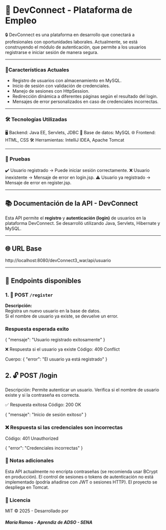 #  🚀 DevConnect - Plataforma de Empleo

🔒 DevConnect es una plataforma en desarrollo que conectará a profesionales con oportunidades laborales. Actualmente, se está construyendo el módulo de autenticación, que permite a los usuarios registrarse e iniciar sesión de manera segura.

---

### 📌Características Actuales

- Registro de usuarios con almacenamiento en MySQL.
- Inicio de sesión con validación de credenciales.
- Manejo de sesiones con HttpSession.
- Redirección dinámica a diferentes páginas según el resultado del login.
- Mensajes de error personalizados en caso de credenciales incorrectas.

---

### 🛠️ Tecnologías Utilizadas

🖥️ Backend: Java EE, Servlets, JDBC
💾 Base de datos: MySQL
🌐 Frontend: HTML, CSS
🛠️ Herramientas: IntelliJ IDEA, Apache Tomcat

---

### 🧪 Pruebas
✔️ Usuario registrado → Puede iniciar sesión correctamente.
❌ Usuario inexistente → Mensaje de error en login.jsp.
⚠️ Usuario ya registrado → Mensaje de error en register.jsp.

---
## 📚 Documentación de la API - DevConnect

Esta API permite el **registro** y **autenticación (login)** de usuarios en la plataforma DevConnect. Se desarrolló utilizando Java, Servlets, Hibernate y MySQL.

---

## 🌐 URL Base
http://localhost:8080/devConnect3_war/api/usuario


---

## 📌 Endpoints disponibles

### 1. 🔐 POST `/register`

**Descripción:**  
Registra un nuevo usuario en la base de datos.  
Si el nombre de usuario ya existe, se devuelve un error.

### Respuesta esperada exito

{
  "mensaje": "Usuario registrado exitosamente"
}

❌ Respuesta si el usuario ya existe
Código: 409 Conflict

Cuerpo:
{
  "error": "El usuario ya está registrado"
}

## 2. 🔓 POST /login
Descripción:
Permite autenticar un usuario.
Verifica si el nombre de usuario existe y si la contraseña es correcta.

✅ Respuesta exitosa
Código: 200 OK

{
  "mensaje": "Inicio de sesión exitoso"
}

### ❌ Respuesta si las credenciales son incorrectas
Código: 401 Unauthorized

{
  "error": "Credenciales incorrectas"
}


### 📝 Notas adicionales
Esta API actualmente no encripta contraseñas (se recomienda usar BCrypt en producción).
El control de sesiones o tokens de autenticación no está implementado (podría añadirse con JWT o sesiones HTTP).
El proyecto se despliega en Tomcat.

### 📜 Licencia
MIT © 2025 - Desarrollado por 
##### María Ramos - Aprendiz de ADSO - SENA
